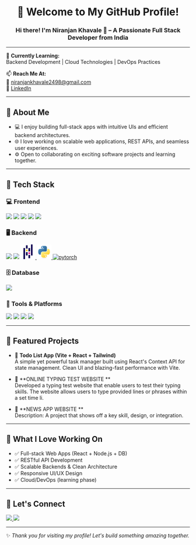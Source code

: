 <h1 align="center">🚀 Welcome to My GitHub Profile!</h1>
<h3 align="center">Hi there! I'm Niranjan Khavale 👋 – A Passionate Full Stack Developer from India</h3>

---

🌱 **Currently Learning:**  
Backend Development | Cloud Technologies | DevOps Practices

📫 **Reach Me At:**  
📧 niranjankhavale2498@gmail.com  
🔗 [LinkedIn](https://linkedin.com/in/niranjankhavale-a28928232)

---

## 🧠 About Me

- 💻 I enjoy building full-stack apps with intuitive UIs and efficient backend architectures.  
- 🌐 I love working on scalable web applications, REST APIs, and seamless user experiences.  
- ⚙️ Open to collaborating on exciting software projects and learning together.

---

## 🚀 Tech Stack

### 💻 Frontend
<p>
  <img src="https://img.shields.io/badge/HTML5-E34F26?style=for-the-badge&logo=html5&logoColor=white" />
  <img src="https://img.shields.io/badge/CSS3-1572B6?style=for-the-badge&logo=css3&logoColor=white" />
  <img src="https://img.shields.io/badge/JavaScript-F7DF1E?style=for-the-badge&logo=javascript&logoColor=black" />
  <img src="https://img.shields.io/badge/React-61DAFB?style=for-the-badge&logo=react&logoColor=black" />
  <img src="https://img.shields.io/badge/TailwindCSS-38B2AC?style=for-the-badge&logo=tailwind-css&logoColor=white" />
</p>

### 🖥 Backend
<p>
  <img src="https://img.shields.io/badge/Node.js-339933?style=for-the-badge&logo=node.js&logoColor=white" />
  <img src="https://img.shields.io/badge/Python-3776AB?style=for-the-badge&logo=python&logoColor=white" />
  <a href="https://pandas.pydata.org/" target="_blank" rel="noreferrer"> 
    <img src="https://raw.githubusercontent.com/devicons/devicon/2ae2a900d2f041da66e950e4d48052658d850630/icons/pandas/pandas-original.svg" alt="pandas" width="40" height="40"/> </a>
  <a href="https://www.python.org" target="_blank" rel="noreferrer">
    <img src="https://raw.githubusercontent.com/devicons/devicon/master/icons/python/python-original.svg" alt="python" width="40" height="40"/> </a> 
  <a href="https://pytorch.org/" target="_blank" rel="noreferrer">
    <img src="https://www.vectorlogo.zone/logos/pytorch/pytorch-icon.svg" alt="pytorch" width="40" height="40"/> </a>
</p>

### 🗄 Database
<p>
  <img src="https://img.shields.io/badge/MySQL-4479A1?style=for-the-badge&logo=mysql&logoColor=white" />
</p>

### 🔧 Tools & Platforms
<p>
  <img src="https://img.shields.io/badge/Git-F05032?style=for-the-badge&logo=git&logoColor=white" />
  <img src="https://img.shields.io/badge/GitHub-181717?style=for-the-badge&logo=github&logoColor=white" />
  <img src="https://img.shields.io/badge/Vite-646CFF?style=for-the-badge&logo=vite&logoColor=white" />
  <img src="https://img.shields.io/badge/Figma-F24E1E?style=for-the-badge&logo=figma&logoColor=white" />
</p>

---

## 🌟 Featured Projects

- 🔹 **Todo List App (Vite + React + Tailwind)**  
  A simple yet powerful task manager built using React's Context API for state management. Clean UI and blazing-fast performance with Vite.

- 🔹 **ONLINE TYPING TEST WEBSITE **  
  Developed a typing test website that enable users to test their typing skills. The website allows users to type provided lines or phrases within a set time li.

- 🔹 **NEWS APP WEBSITE **  
  Description: A project that shows off a key skill, design, or integration.

---

## 🎯 What I Love Working On

- ✅ Full-stack Web Apps (React + Node.js + DB)
- ✅ RESTful API Development
- ✅ Scalable Backends & Clean Architecture
- ✅ Responsive UI/UX Design
- ✅ Cloud/DevOps (learning phase)

---

## 🤝 Let's Connect

<p align="left">
  <a href="https://linkedin.com/in/niranjankhavale-a28928232" target="_blank">
    <img src="https://img.shields.io/badge/LinkedIn-0077B5.svg?&style=for-the-badge&logo=linkedin&logoColor=white" />
  </a>
  <a href="mailto:niranjankhavale2498@gmail.com">
    <img src="https://img.shields.io/badge/Gmail-D14836?style=for-the-badge&logo=gmail&logoColor=white" />
  </a>
</p>

---

✨ _Thank you for visiting my profile! Let's build something amazing together._

